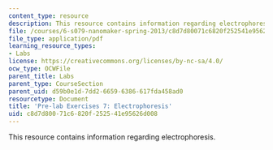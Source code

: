 ```yaml
---
content_type: resource
description: This resource contains information regarding electrophoresis.
file: /courses/6-s079-nanomaker-spring-2013/c8d7d80071c6820f252541e95626d008_MIT6_S079S13_prelab07.pdf
file_type: application/pdf
learning_resource_types:
- Labs
license: https://creativecommons.org/licenses/by-nc-sa/4.0/
ocw_type: OCWFile
parent_title: Labs
parent_type: CourseSection
parent_uid: d59b0e1d-7dd2-6659-6386-617fda458ad0
resourcetype: Document
title: 'Pre-lab Exercises 7: Electrophoresis'
uid: c8d7d800-71c6-820f-2525-41e95626d008
---
```

This resource contains information regarding electrophoresis.